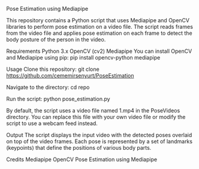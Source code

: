 Pose Estimation using Mediapipe

This repository contains a Python script that uses Mediapipe and OpenCV libraries to perform pose estimation on a video file. The script reads frames from the video file and applies pose estimation on each frame to detect the body posture of the person in the video.

Requirements
Python 3.x
OpenCV (cv2)
Mediapipe
You can install OpenCV and Mediapipe using pip:
pip install opencv-python mediapipe


Usage
Clone this repository:
git clone https://github.com/cememirsenyurt/PoseEstimation

Navigate to the directory:
cd repo

Run the script:
python pose_estimation.py

By default, the script uses a video file named 1.mp4 in the PoseVideos directory. You can replace this file with your own video file or modify the script to use a webcam feed instead.

Output
The script displays the input video with the detected poses overlaid on top of the video frames. Each pose is represented by a set of landmarks (keypoints) that define the positions of various body parts.

Credits
Mediapipe
OpenCV
Pose Estimation using Mediapipe
